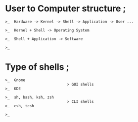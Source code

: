 # User to Computer structure ;

    >_  Hardware -> Kernel -> Shell -> Application -> User ...

    >_  Kernel + Shell -> Operating System

    >_  Shell + Application -> Software

    >_  



# Type of shells ;

    >_  Gnome
                                > GUI shells
    >_  KDE

    >_  sh, bash, ksh, zsh
                                > CLI shells
    >_  csh, tcsh

    >_  






